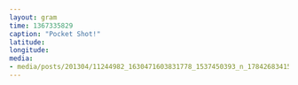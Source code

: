 ```yaml
---
layout: gram
time: 1367335829
caption: "Pocket Shot!"
latitude: 
longitude: 
media:
- media/posts/201304/11244982_1630471603831778_1537450393_n_17842683415000351.jpg
---
```

